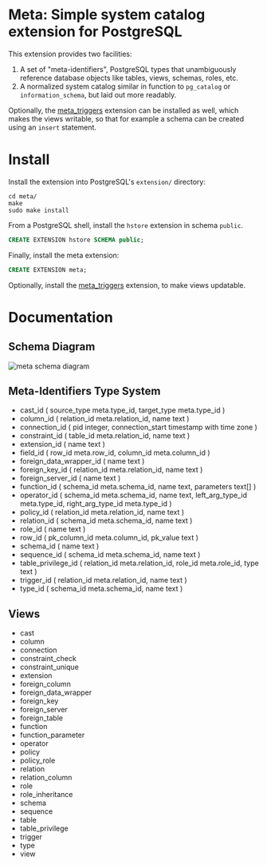 # Meta: Simple system catalog extension for PostgreSQL

This extension provides two facilities:

1. A set of "meta-identifiers", PostgreSQL types that unambiguously reference database objects like tables, views, schemas, roles, etc.
2. A normalized system catalog similar in function to `pg_catalog` or `information_schema`, but laid out more readably.

Optionally, the [meta_triggers](https://github.com/aquametalabs/meta_triggers) extension can be installed as well, which makes the views writable, so that for example a schema can be created using an `insert` statement.

# Install

Install the extension into PostgreSQL's `extension/` directory:
```shell
cd meta/
make
sudo make install
```

From a PostgreSQL shell, install the `hstore` extension in schema `public`.

```sql
CREATE EXTENSION hstore SCHEMA public;
```

Finally, install the meta extension:
```sql
CREATE EXTENSION meta;
```

Optionally, install the [meta_triggers](https://github.com/aquametalabs/meta_triggers) extension, to make views updatable.

# Documentation

## Schema Diagram

![meta schema diagram](https://raw.githubusercontent.com/aquametalabs/meta/master/doc/meta.png)

## Meta-Identifiers Type System

- cast_id ( source_type meta.type_id, target_type meta.type_id )
- column_id ( relation_id meta.relation_id, name text )
- connection_id ( pid integer, connection_start timestamp with time zone )
- constraint_id ( table_id meta.relation_id, name text )
- extension_id ( name text )
- field_id ( row_id meta.row_id, column_id meta.column_id )
- foreign_data_wrapper_id ( name text )
- foreign_key_id ( relation_id meta.relation_id, name text )
- foreign_server_id ( name text )
- function_id ( schema_id meta.schema_id, name text, parameters text[] )
- operator_id ( schema_id meta.schema_id, name text, left_arg_type_id meta.type_id, right_arg_type_id meta.type_id )
- policy_id ( relation_id meta.relation_id, name text )
- relation_id ( schema_id meta.schema_id, name text )
- role_id ( name text )
- row_id ( pk_column_id meta.column_id, pk_value text )
- schema_id ( name text )
- sequence_id ( schema_id meta.schema_id, name text )
- table_privilege_id ( relation_id meta.relation_id, role_id meta.role_id, type text )
- trigger_id ( relation_id meta.relation_id, name text )
- type_id ( schema_id meta.schema_id, name text )

## Views
- cast
- column
- connection
- constraint_check
- constraint_unique
- extension
- foreign_column
- foreign_data_wrapper
- foreign_key
- foreign_server
- foreign_table
- function
- function_parameter
- operator
- policy
- policy_role
- relation
- relation_column
- role
- role_inheritance
- schema
- sequence
- table
- table_privilege
- trigger
- type
- view
